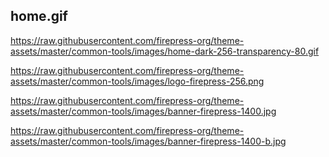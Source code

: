 
## home.gif
https://raw.githubusercontent.com/firepress-org/theme-assets/master/common-tools/images/home-dark-256-transparency-80.gif

https://raw.githubusercontent.com/firepress-org/theme-assets/master/common-tools/images/logo-firepress-256.png

https://raw.githubusercontent.com/firepress-org/theme-assets/master/common-tools/images/banner-firepress-1400.jpg

https://raw.githubusercontent.com/firepress-org/theme-assets/master/common-tools/images/banner-firepress-1400-b.jpg
